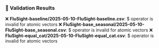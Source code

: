 ### 🧪 Validation Results
❌ **FluSight-baseline/2025-05-10-FluSight-baseline.csv**: $ operator is invalid for atomic vectors
❌ **FluSight-base_seasonal/2025-05-10-FluSight-base_seasonal.csv**: $ operator is invalid for atomic vectors
❌ **FluSight-equal_cat/2025-05-10-FluSight-equal_cat.csv**: $ operator is invalid for atomic vectors
